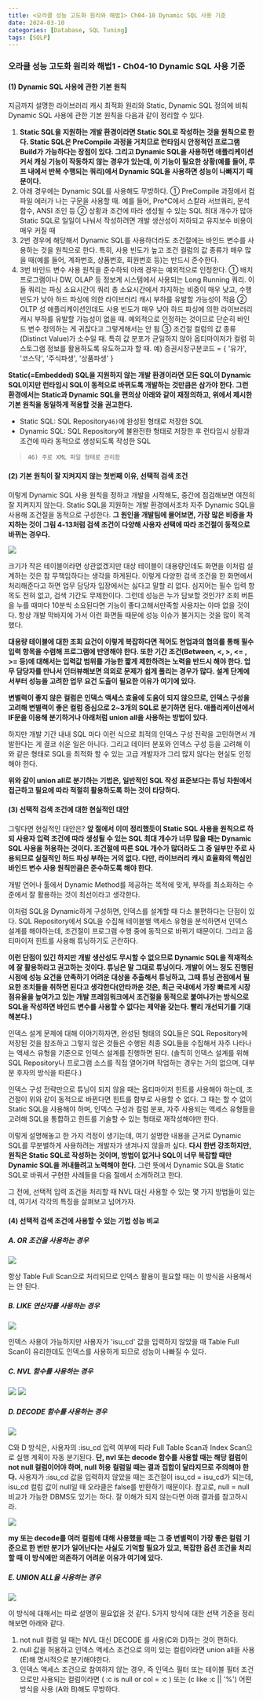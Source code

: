 ```yaml
---
title: <오라클 성능 고도화 원리와 해법1> Ch04-10 Dynamic SQL 사용 기준
date: 2024-03-10
categories: [Database, SQL Tuning]
tags: [SQLP]
---
```


### 오라클 성능 고도화 원리와 해법1 - Ch04-10 Dynamic SQL 사용 기준

#### (1) Dynamic SQL 사용에 관한 기본 원칙

지금까지 설명한 라이브러리 캐시 최적화 원리와 Static, Dynamic SQL 정의에 비춰 Dynamic SQL 사용에 관한 기본 원칙을 다음과 같이 정리할 수 있다.

1. **Static SQL을 지원하는 개발 환경이라면 Static SQL로 작성하는 것을 원칙으로 한다. Static SQL은 PreCompile 과정을 거치므로 런타임시 안정적인 프로그램 Build가 가능하다는 장점이 있다. 그리고 Dynamic SQL을 사용하면 애플리케이션 커서 캐싱 기능이 작동하지 않는 경우가 있는데, 이 기능이 필요한 상황(예를 들어, 루프 내에서 반복 수행되는 쿼리)에서 Dynamic SQL을 사용하면 성능이 나빠지기 때문이다.**
2. 아래 경우에는 Dynamic SQL를 사용해도 무방하다.
   ① PreCompile 과정에서 컴파일 에러가 나는 구문을 사용할 때. 예를 들어, Pro\*C에서 스칼라 서브쿼리, 분석함수, ANSI 조인 등
   ② 상황과 조건에 따라 생성될 수 있는 SQL 최대 개수가 많아 Static SQL로 일일이 나눠서 작성하려면 개발 생산성이 저하되고 유지보수 비용이 매우 커질 때
3. 2번 경우에 해당해서 Dynamic SQL를 사용하더라도 조건절에는 바인드 변수를 사용하는 것을 원칙으로 한다. 특히, 사용 빈도가 높고 조건 컬럼의 값 종류가 매우 많을 때(예를 들어, 계좌번호, 상품번호, 회원번호 등)는 반드시 준수한다.
4. 3번 바인드 변수 사용 원칙을 준수하되 아래 경우는 예외적으로 인정한다.
   ① 배치 프로그램이나 DW, OLAP 등 정보계 시스템에서 사용되는 Long Running 쿼리. 이들 쿼리는 파싱 소요시간이 쿼리 총 소요시간에서 차지하는 비중이 매우 낮고, 수행 빈도가 낮아 하드 파싱에 의한 라이브러리 캐시 부하를 유발할 가능성이 적음
   ② OLTP 성 애플리케이션인데도 사용 빈도가 매우 낮아 하드 파싱에 의한 라이브러리 캐시 부하를 유발할 가능성이 없을 때. 예외적으로 인정하는 것이므로 단순히 바인드 변수 정의하는 게 귀찮다고 그렇게해서는 안 됨
   ③ 조건절 컬럼의 값 종류(Distinct Value)가 소수일 때. 특히 값 분포가 균일하지 않아 옵티마이저가 컬럼 히스토그램 정보를 활용하도록 유도하고자 할 때.
   예) 증권시장구분코드 = { '유가', '코스닥', '주식파생', '상품파생' }

**Static(=Embedded) SQL을 지원하지 않는 개발 환경이라면 모든 SQL이 Dynamic SQL이지만 런타임시 SQL이 동적으로 바뀌도록 개발하는 것만큼은 삼가야 한다. 그런 환경에서는 Static과 Dynamic SQL을 편의상 아래와 같이 재정의하고, 위에서 제시한 기본 원칙을 동일하게 적용할 것을 권고한다.**

- Static SQL: SQL Repository`46)`에 완성된 형태로 저장한 SQL
- Dynamic SQL: SQL Repository에 불완전한 형태로 저장한 후 런타임시 상황과 조건에 따라 동적으로 생성되도록 작성한 SQL

>     46) 주로 XML 파일 형태로 관리함

#### (2) 기본 원칙이 잘 지켜지지 않는 첫번째 이유, 선택적 검색 조건

이렇게 Dynamic SQL 사용 원칙을 정하고 개발을 시작해도, 중간에 점검해보면 여전히 잘 지켜지지 않는다. Static SQL을 지원하는 개발 환경에서조차 자주 Dynamic SQL을 사용해 조건절을 동적으로 구성한다. **그 원인을 개발팀에 물어보면, 가장 많은 비중을 차지하는 것이 그림 4-13처럼 검색 조건이 다양해 사용자 선택에 따라 조건절이 동적으로 바뀌는 경우다.**

![](/assets/images/sqlp/sqlp1-04-10-2-img4-13.png)

크기가 작은 테이블이라면 상관없겠지만 대상 테이블이 대용량인데도 화면을 이처럼 설계하는 것은 참 무책임하다는 생각을 하게된다. 이렇게 다양한 검색 조건을 한 화면에서 처리해준다고 하면 업무 담당자 입장에서는 싫다고 말할 리 없다. 심지어는 필수 입력 항목도 전혀 없고, 검색 기간도 무제한이다. 그런데 성능은 누가 담보할 것인가? 조회 버튼을 누를 때마다 10분씩 소요된다면 기능이 좋다고해서만족할 사용자는 아마 없을 것이다. 항상 개발 막바지에 가서 이런 화면들 때문에 성능 이슈가 불거지는 것을 많이 목격했다.

**대용량 테이블에 대한 조회 요건이 이렇게 복잡하다면 적어도 현업과의 협의를 통해 필수 입력 항목을 수렴해 프로그램에 반영해야 한다. 또한 기간 조건(Between, <, >, <= , >= 등)에 대해서는 입력값 범위를 가능한 짧게 제한하려는 노력을 반드시 해야 한다. 업무 담당자를 만나서 인터뷰해보면 의외로 문제가 쉽게 풀리는 경우가 많다. 설계 단계에서부터 성능을 고려한 업무 요건 도출이 필요한 이유가 여기에 있다.**

**변별력이 좋지 않은 컬럼은 인덱스 액세스 효율에 도움이 되지 않으므로, 인덱스 구성을 고려해 변별력이 좋은 컬럼 중심으로 2~3개의 SQL로 분기하면 된다. 애플리케이션에서 IF문을 이용해 분기하거나 아래처럼 union all을 사용하는 방법이 있다.**

하지만 개발 기간 내내 SQL 마다 이런 식으로 최적의 인덱스 구성 전략을 고민하면서 개발한다는 게 결코 쉬운 일은 아니다. 그리고 데이터 분포와 인덱스 구성 등을 고려해 이와 같은 형태로 SQL을 최적화 할 수 있는 고급 개발자가 그리 많지 않다는 현실도 인정해야 한다.

**위와 같이 union all로 분기하는 기법은, 일반적인 SQL 작성 표준보다는 튜닝 차원에서 접근하고 필요에 따라 적절히 활용하도록 하는 것이 타당하다.**

#### (3) 선택적 검색 조건에 대한 현실적인 대안

그렇다면 현실적인 대안은? **앞 절에서 이미 정리했듯이 Static SQL 사용을 원칙으로 하되 사용자 입력 조건에 따라 생성될 수 있는 SQL 최대 개수가 너무 많을 때는 Dynamic SQL 사용을 허용하는 것이다. 조건절에 따른 SQL 개수가 많더라도 그 중 일부만 주로 사용되므로 실질적인 하드 파싱 부하는 거의 없다. 다만, 라이브러리 캐시 효율화의 핵심인 바인드 변수 사용 원칙만큼은 준수하도록 해야 한다.**

개발 언어나 툴에서 Dynamic Method를 제공하는 목적에 맞게, 부하를 최소화하는 수준에서 잘 활용하는 것이 최선이라고 생각한다.

이처럼 SQL을 Dynamic하게 구성하면, 인덱스를 설계할 때 다소 불편하다는 단점이 있다. SQL Repository에서 SQL을 수집해 테이블별 액세스 유형을 분석하면서 인덱스 설계를 해야하는데, 조건절이 프로그램 수행 중에 동적으로 바뀌기 때문이다. 그리고 옵티마이저 힌트를 사용해 튜닝하기도 곤란하다.

**이런 단점이 있긴 하지만 개발 생산성도 무시할 수 없으므로 Dynamic SQL을 적재적소에 잘 활용하라고 권고하는 것이다. 튜닝은 말 그대로 튜닝이다. 개발이 어느 정도 진행된 시점에 성능 요건을 만족하기 어려운 대상을 추출해서 튜닝하고, 그때 튜닝 관점에서 필요한 조치들을 취하면 된다고 생각한다(안타까운 것은, 최근 국내에서 가장 빠르게 시장 점유율을 높여가고 있는 개발 프레임워크에서 조건절을 동적으로 붙여나가는 방식으로 SQL을 작성하면 바인드 변수를 사용할 수 없다는 제약을 갖는다. 빨리 개선되기를 기대해본다.)**

인덱스 설계 문제에 대해 이야기하자면, 완성된 형태의 SQL들은 SQL Repository에 저장된 것을 참조하고 그렇지 않은 것들은 수행된 최종 SQL들을 수집해서 자주 나타나는 액세스 유형을 기준으로 인덱스 설계를 진행하면 된다. (솔직히 인덱스 설계를 위해 SQL Repository나 프로그램 소스를 직접 열어가며 작업하는 경우는 거의 없으며, 대부분 후자의 방식을 따른다.)

인덱스 구성 전략만으로 튜닝이 되지 않을 때는 옵티마이저 힌트를 사용해야 하는데, 조건절이 위와 같이 동적으로 바뀐다면 힌트를 함부로 사용할 수 없다. 그 때는 할 수 없이 Static SQL을 사용해야 하며, 인덱스 구성과 컬럼 분포, 자주 사용되는 액세스 유형들을 고려해 SQL을 통합하고 힌트를 기술할 수 있는 형태로 재작성해야만 한다.

이렇게 설명해놓고 한 가지 걱정이 생기는데, 여기 설명한 내용을 근거로 Dynamic SQL를 무분별하게 사용하려는 개발자가 생겨나지 않을까 싶다. **다시 한번 강조하지만, 원칙은 Static SQL로 작성하는 것이며, 방법이 없거나 SQL이 너무 복잡할 때만 Dynamic SQL을 꺼내들려고 노력해야 한다.** 그런 뜻에서 Dynamic SQL을 Static SQL로 바꿔서 구현한 사례들을 다음 절에서 소개하려고 한다.

그 전에, 선택적 입력 조건을 처리할 때 NVL 대신 사용할 수 있는 몇 가지 방법들이 있는데, 여기서 각각의 특징을 살펴보고 넘어가자.

#### (4) 선택적 검색 조건에 사용할 수 있는 기법 성능 비교

##### A. OR 조건을 사용하는 경우

![](/assets/images/sqlp/sqlp1-04-10-4-A.png)

항상 Table Full Scan으로 처리되므로 인덱스 활용이 필요할 때는 이 방식을 사용해서는 안 된다.

##### B. LIKE 연산자를 사용하는 경우

![](/assets/images/sqlp/sqlp1-04-10-4-B.png)

인덱스 사용이 가능하지만 사용자가 'isu_cd' 값을 입력하지 않았을 때 Table Full Scan이 유리한데도 인덱스를 사용하게 되므로 성능이 나빠질 수 있다.

##### C. NVL 함수를 사용하는 경우

![](/assets/images/sqlp/sqlp1-04-10-4-C1.png)
![](/assets/images/sqlp/sqlp1-04-10-4-C2.png)

##### D. DECODE 함수를 사용하는 경우

![](/assets/images/sqlp/sqlp1-04-10-4-D.png)

C와 D 방식은, 사용자의 :isu_cd 입력 여부에 따라 Full Table Scan과 Index Scan으로 실행 계획이 자동 분기된다. **단, nvl 또는 decode 함수를 사용할 때는 해당 컬럼이 not null 컬럼이어야 하며, null 허용 컬럼일 때는 결과 집합이 달라지므로 주의해야 한다.** 사용자가 :isu_cd 값을 입력하지 않았을 때는 조건절이 isu_cd = isu_cd가 되는데, isu_cd 컬럼 값이 null일 때 오라클은 false를 반환하기 때문이다. 참고로, null = null 비교가 가능한 DBMS도 있기는 하다. 잘 이해가 되지 않는다면 아래 결과를 참고하시라.

![](/assets/images/sqlp/sqlp1-04-10-4-D-sql.png)

**my 또는 decode를 여러 컬럼에 대해 사용했을 때는 그 중 변별력이 가장 좋은 컬럼 기준으로 한 번만 분기가 일어난다는 사실도 기억할 필요가 있고, 복잡한 옵션 조건을 처리할 때 이 방식에만 의존하기 어려운 이유가 여기에 있다.**

##### E. UNION ALL을 사용하는 경우

![](/assets/images/sqlp/sqlp1-04-10-4-E.png)

이 방식에 대해서는 따로 설명이 필요없을 것 같다. 5가지 방식에 대한 선택 기준을 정리해보면 아래와 같다.

1. not null 컬럼 일 때는 NVL 대신 DECODE 를 사용(C와 D)하는 것이 편하다.
2. null 값을 허용하고 인덱스 액세스 조건으로 의미 있는 컬럼이라면 union all을 사용 (E)해 명시적으로 분기해야한다.
3. 인덱스 액세스 조건으로 참여하지 않는 경우, 즉 인덱스 필터 또는 테이블 필터 조건 으로만 사용되는 컬럼이라면 ( :c is null or col \= :c ) 또는 (c like :c \|\| '%') 어떤 방식을 사용 (A와 B)해도 무방하다.

